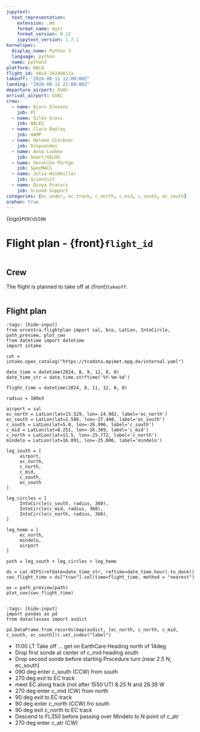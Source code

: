 ```yaml
---
jupytext:
  text_representation:
    extension: .md
    format_name: myst
    format_version: 0.12
    jupytext_version: 1.7.1
kernelspec:
  display_name: Python 3
  language: python
  name: python3
platform: HALO
flight_id: HALO-20240811a
takeoff: "2024-08-11 12:00:00Z"
landing: "2020-08-11 21:00:00Z"
departure_airport: GVAC
arrival_airport: GVAC
crew:
  - name: Bjorn Stevens
    job: PI
  - name: Silke Gross
    job: WALES
  - name: Clara Bayley
    job: HAMP
  - name: Helene Glöckner
    job: Dropsondes
  - name: Anna Luebke
    job: Smart/VELOX
  - name: Veronika Pörtge 
    job: SpecMACS
  - name: Julia Windmiller
    job: Scientist
  - name: Divya Praturi
    job: Ground Support
categories: [ec_under, ec_track, c_north, c_mid, c_south, ec_south]
orphan: true
---
```


{logo}`PERCUSION`

# Flight plan - {front}`flight_id`

```{badges}
```

## Crew

The flight is planned to take off at {front}`takeoff`.

```{crew}
```

## Flight plan

```{code-cell} python3
:tags: [hide-input]
from orcestra.flightplan import sal, bco, LatLon, IntoCircle, path_preview, plot_cwv
from datetime import datetime
import intake

cat = intake.open_catalog("https://tcodata.mpimet.mpg.de/internal.yaml")

date_time = datetime(2024, 8, 9, 12, 0, 0)
date_time_str = date_time.strftime('%Y-%m-%d')

flight_time = datetime(2024, 8, 11, 12, 0, 0)

radius = 100e3

airport = sal
ec_north = LatLon(lat=15.529, lon=-24.982, label='ec_north')
ec_south = LatLon(lat=2.586, lon=-27.440, label='ec_south')
c_south = LatLon(lat=5.0, lon=-26.996, label='c_south')
c_mid = LatLon(lat=8.251, lon=-26.389, label='c_mid')
c_north = LatLon(lat=11.5, lon=-25.772, label='c_north')
mindelo = LatLon(lat=16.891, lon=-25.006, label='mindelo')

leg_south = [
     airport,
     ec_north,
     c_north,
     c_mid,
     c_south,
     ec_south
]

leg_circles = [
     IntoCircle(c_south, radius, 360),
     IntoCircle(c_mid, radius, 360),
     IntoCircle(c_north, radius, 360),
]
    
leg_home = [
     ec_north,
     mindelo,
     airport
]

path = leg_south + leg_circles + leg_home 

ds = cat.HIFS(refdate=date_time_str, reftime=date_time.hour).to_dask()
cwv_flight_time = ds["tcwv"].sel(time=flight_time, method = "nearest")

ax = path_preview(path)
plot_cwv(cwv_flight_time)


```

```{code-cell} python3
:tags: [hide-input]
import pandas as pd
from dataclasses import asdict

pd.DataFrame.from_records(map(asdict, [ec_north, c_north, c_mid, c_south, ec_south])).set_index("label")
```
* 11:00 LT Take off … get on EarthCare Heading north of 14deg
* Drop first sonde at center of c_mid heading south
* Drop second sonde before starting Procedure turn (near 2.5 N, ec_south)
* 090 deg enter c_south (CCW) from south
* 270 deg exit to EC track
* meet EC along track (not after 1550 UT) 8.25 N and 26.39 W
* 270 deg enter c_mid (CW) from north
* 90 deg exit to EC track
* 90 deg enter c_north (CCW) fro south
* 90 deg exit c_north to EC track
* Descend to FL350 before passing over Mindelo to N point of c_atr
* 270 deg enter c_atr (CW)

